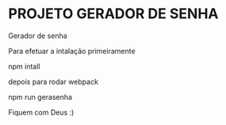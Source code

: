 # PROJETO GERADOR DE SENHA
Gerador de senha 

Para efetuar a intalação primeiramente 

npm intall 

depois para rodar  webpack

npm run gerasenha

Fiquem com Deus :)
